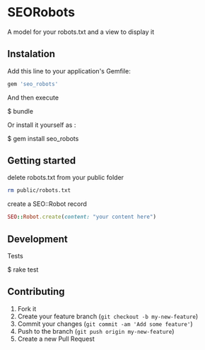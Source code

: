 # SEORobots

A model for your robots.txt and a view to display it

## Instalation

Add this line to your application's Gemfile:

```ruby
gem 'seo_robots'
```

And then execute

  $ bundle

Or install it yourself as :

  $ gem install seo_robots

## Getting started

delete robots.txt from your public folder

```sh
rm public/robots.txt
```

create a SEO::Robot record

```ruby
SEO::Robot.create(content: "your content here")
```

## Development

Tests

  $ rake test

## Contributing

1. Fork it
2. Create your feature branch (`git checkout -b my-new-feature`)
3. Commit your changes (`git commit -am 'Add some feature'`)
4. Push to the branch (`git push origin my-new-feature`)
5. Create a new Pull Request
